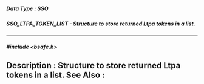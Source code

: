 ##### Data Type : SSO
##### SSO_LTPA_TOKEN_LIST - Structure to store returned Ltpa tokens in a list.
---
##### #include <bsafe.h>
**Description :**
Structure to store returned Ltpa tokens in a list.
**See Also :**
[](D:/md_files/.md)
---
